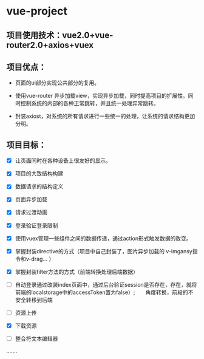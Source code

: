 # vue-project

## 项目使用技术：vue2.0+vue-router2.0+axios+vuex

## 项目优点：

* 页面的ui部分实现公共部分的复用。

* 使用vue-router 异步加载view，实现异步加载，同时提高项目的扩展性。同时控制系统的内部的各种正常跳转，并且统一处理异常跳转。

* 封装axiost，对系统的所有请求进行一些统一的处理，让系统的请求结构更加分明。

## 项目目标：

- [x] 让页面同时在各种设备上很友好的显示。

- [x] 项目的大致结构构建
    
- [x] 数据请求的结构定义

- [x] 页面异步加载

- [x] 请求过渡动画

- [x] 登录验证登录限制

- [x] 使用vuex管理一些组件之间的数据传递，通过action形式触发数据的改变。

- [x] 掌握封装directive的方式（项目中自己封装了，图片异步加载的 v-imgansy指令和v-drag... ）

- [x] 掌握封装filter方法的方式（前端转换处理后端数据）

- [ ] 自动登录通过改装index页面中，通过后台验证session是否存在，存在，就将前端的localstorage中的accessToken置为false）;
       角度转换，前段的不安全转移到后端

- [ ] 资源上传

- [x] 下载资源

- [ ] 整合符文本编辑器

.......


